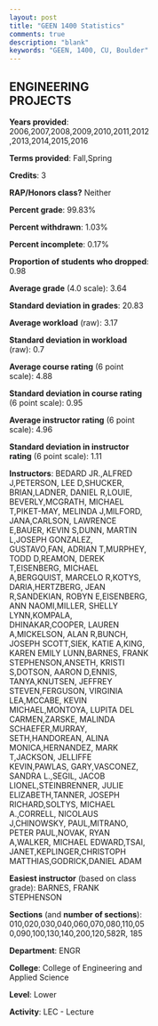 ```yaml
---
layout: post
title: "GEEN 1400 Statistics"
comments: true
description: "blank"
keywords: "GEEN, 1400, CU, Boulder"
--- 
```

<head>
<script src="https://ajax.googleapis.com/ajax/libs/jquery/2.1.3/jquery.min.js"></script>
<script src="https://dl.dropboxusercontent.com/s/pc42nxpaw1ea4o9/highcharts.js?dl=0"></script>
<!-- <script src="../assets/js/highcharts.js"></script> -->
<style type="text/css">@font-face {
	font-family: "Bebas Neue";
	src: url(https://www.filehosting.org/file/details/544349/BebasNeue%20Regular.otf) format("opentype");
	}
	h1.Bebas { 
		font-family: "Bebas Neue", Verdana, Tahoma;
	}
</style>
</head>
<body>
	<div id="container" style="float: right; width: 45%; height: 88%; margin-left: 2.5%; margin-right: 2.5%;"></div>
	<script language="JavaScript">
		$(document).ready(function() {
		var chart = {type: 'column'};
		var title = {text: 'Grade Distribution'};
		var xAxis = {categories: ['A','B','C','D','F'],crosshair: true};
		var yAxis = {min: 0,title: {text: 'Percentage'}};
		var tooltip = {headerFormat: '<center><b><span style="font-size:20px">{point.key}</span></b></center>',
		               pointFormat: '<td style="padding:0"><b>{point.y:.1f}%</b></td>',
		               footerFormat: '</table>',shared: true,useHTML: true};
		var plotOptions = {column: {pointPadding: 0.0,borderWidth: 0}};  
		var credits = {enabled: false};var series= [{name: 'Percent',data: [73.78,22.11,3.36,0.36,0.39,]}];
		var json = {};
		json.chart = chart;
		json.title = title;
		json.tooltip = tooltip;
		json.xAxis = xAxis;
		json.yAxis = yAxis;  
		json.series = series;
		json.plotOptions = plotOptions;  
		json.credits = credits;
		$('#container').highcharts(json);
	});
	</script>
</body>
			   
## ENGINEERING PROJECTS

**Years provided**: 2006,2007,2008,2009,2010,2011,2012,2013,2014,2015,2016

**Terms provided**: Fall,Spring

**Credits**: 3

**RAP/Honors class?** Neither

**Percent grade**: 99.83%

**Percent withdrawn**: 1.03%

**Percent incomplete**: 0.17%

**Proportion of students who dropped**: 0.98

**Average grade** (4.0 scale): 3.64

**Standard deviation in grades**: 20.83

**Average workload** (raw): 3.17

**Standard deviation in workload** (raw): 0.7

**Average course rating** (6 point scale): 4.88

**Standard deviation in course rating** (6 point scale): 0.95

**Average instructor rating** (6 point scale): 4.96

**Standard deviation in instructor rating** (6 point scale): 1.11

**Instructors**: BEDARD JR.,ALFRED J,PETERSON, LEE D,SHUCKER, BRIAN,LADNER, DANIEL R,LOUIE, BEVERLY,MCGRATH, MICHAEL T,PIKET-MAY, MELINDA J,MILFORD, JANA,CARLSON, LAWRENCE E,BAUER, KEVIN S,DUNN, MARTIN L,JOSEPH GONZALEZ, GUSTAVO,FAN, ADRIAN T,MURPHEY, TODD D,REAMON, DEREK T,EISENBERG, MICHAEL A,BERGQUIST, MARCELO R,KOTYS, DARIA,HERTZBERG, JEAN R,SANDEKIAN, ROBYN E,EISENBERG, ANN NAOMI,MILLER, SHELLY LYNN,KOMPALA, DHINAKAR,COOPER, LAUREN A,MICKELSON, ALAN R,BUNCH, JOSEPH SCOTT,SIEK, KATIE A,KING, KAREN EMILY LUNN,BARNES, FRANK STEPHENSON,ANSETH, KRISTI S,DOTSON, AARON D,ENNIS, TANYA,KNUTSEN, JEFFREY STEVEN,FERGUSON, VIRGINIA LEA,MCCABE, KEVIN MICHAEL,MONTOYA, LUPITA DEL CARMEN,ZARSKE, MALINDA SCHAEFER,MURRAY, SETH,HANDOREAN, ALINA MONICA,HERNANDEZ, MARK T,JACKSON, JELLIFFE KEVIN,PAWLAS, GARY,VASCONEZ, SANDRA L.,SEGIL, JACOB LIONEL,STEINBRENNER, JULIE ELIZABETH,TANNER, JOSEPH RICHARD,SOLTYS, MICHAEL A.,CORRELL, NICOLAUS J,CHINOWSKY, PAUL,MITRANO, PETER PAUL,NOVAK, RYAN A,WALKER, MICHAEL EDWARD,TSAI, JANET,KEPLINGER,CHRISTOPH MATTHIAS,GODRICK,DANIEL ADAM

**Easiest instructor** (based on class grade): BARNES, FRANK STEPHENSON

**Sections** (and **number of sections**): 010,020,030,040,060,070,080,110,050,090,100,130,140,200,120,582R, 185

**Department**: ENGR

**College**: College of Engineering and Applied Science

**Level**: Lower

**Activity**: LEC - Lecture